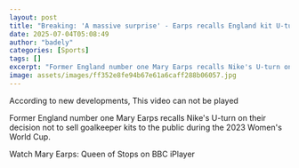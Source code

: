 ```yaml
---
layout: post
title: "Breaking: 'A massive surprise' - Earps recalls England kit U-turn"
date: 2025-07-04T05:08:49
author: "badely"
categories: [Sports]
tags: []
excerpt: "Former England number one Mary Earps recalls Nike's U-turn on their decision not to sell goalkeeper kits to the public during the 2023 Women's World C"
image: assets/images/ff352e8fe94b67e61a6caff288b06057.jpg
---
```


According to new developments, This video can not be played

Former England number one Mary Earps recalls Nike's U-turn on their decision not to sell goalkeeper kits to the public during the 2023 Women's World Cup. 

Watch Mary Earps: Queen of Stops on BBC iPlayer

